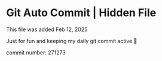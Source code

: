 # Git Auto Commit | Hidden File

This file was added Feb 12, 2025

Just for fun and keeping my daily git commit active 🤪

commit number: 271273

